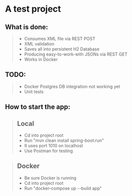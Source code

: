 # A test project

## What is done:

> - Consumes XML file via REST POST
> - XML validation
> - Saves all into persistent H2 Database
> - Producing easy-to-work-with JSONs via REST GET
> - Works in Docker

## TODO:
> - Docker Postgres DB integration not working yet
> - Unit tests


## How to start the app: 
>## Local
>  - Cd into project root
> - Run "mvn clean install spring-boot:run"
> - It uses port 1010 on localhost
> - Use Postman for testing

>## Docker
> - Be sure Docker is running
> - Cd into project root 
> - Run "docker-compose up --build app"